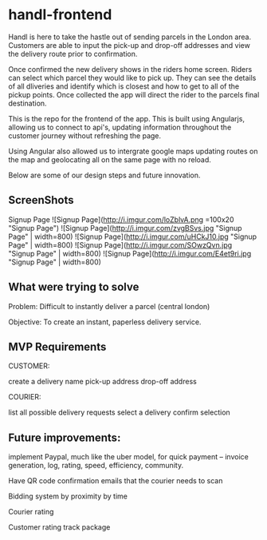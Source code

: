 # handl-frontend

Handl is here to take the hastle out of sending parcels in the London area. Customers are able to input the pick-up and drop-off addresses and view the delivery route prior to confirmation.

Once confirmed the new delivery shows in the riders home screen. Riders can select which parcel they would like to pick up. They can see the details of all dliveries and identify which is closest and how to get to all of the pickup points. Once collected the app will direct the rider to the parcels final destination.

This is the repo for the frontend of the app. This is built using Angularjs, allowing us to connect to api's, updating information throughout the customer journey without refreshing the page. 

Using Angular also allowed us to intergrate google maps updating routes on the map and geolocating all on the same page with no reload. 

Below are some of our design steps and future innovation.

## ScreenShots

Signup Page 
![Signup Page](http://i.imgur.com/loZblvA.png =100x20 "Signup Page")
![Signup Page](http://i.imgur.com/zvgBSvs.jpg "Signup Page" | width=800)
![Signup Page](http://i.imgur.com/uHCkJ10.jpg "Signup Page" | width=800)
![Signup Page](http://i.imgur.com/SOwzQvn.jpg "Signup Page" | width=800)
![Signup Page](http://i.imgur.com/E4et9ri.jpg "Signup Page" | width=800)


## What were trying to solve

Problem: Difficult to instantly deliver a parcel (central london)

Objective: To create an instant, paperless delivery service.

## MVP Requirements

CUSTOMER:

create a delivery
name
pick-up address
drop-off address

COURIER:

list all possible delivery requests
select a delivery
confirm selection

## Future improvements:

implement Paypal, much like the uber model, for quick payment – invoice generation, log, rating, speed, efficiency, community.

Have QR code confirmation emails that the courier needs to scan

Bidding system by proximity by time

Courier rating 

Customer rating track package
